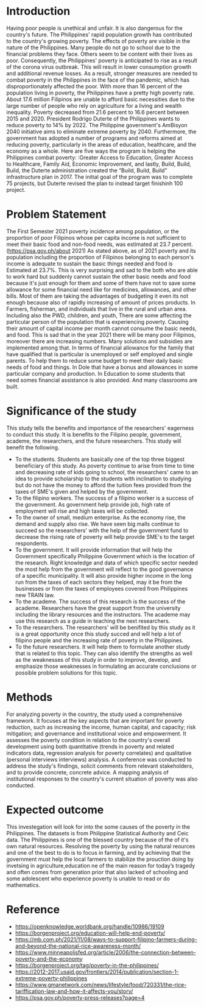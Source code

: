 # Introduction 
Having poor people is unethical and unfair. It is also dangerous for the country's future. The Philippines' rapid population growth has contributed to the country's growing poverty. The effects of poverty are visible in the nature of the Philippines.
Many people do not go to school due to the financial problems they face. Others seem to be content with their lives as poor. Consequently, the Philippines' poverty is anticipated to rise as a result of the corona virus outbreak. This will result in lower consumption growth and additional revenue losses. 
As a result, stronger measures are needed to combat poverty in the Philippines in the face of the pandemic, which has disproportionately affected the poor. With more than 16 percent of the population living in poverty, the Philippines have a pretty high poverty rate. About 17.6 million Filipinos are unable to afford basic necessities due to the large number of people who rely on agriculture for a living and wealth inequality. 
Poverty decreased from 21.6 percent to 16.6 percent between 2015 and 2020. President Rodrigo Duterte of the Philippines wants to reduce poverty to 14% by 2022. The Philippine government's AmBisyon 2040 initiative aims to eliminate extreme poverty by 2040. Furthermore, the government has adopted a number of programs and reforms aimed at reducing poverty, particularly in the areas of education, healthcare, and the economy as a whole.
Here are five ways the program is helping the Philippines combat poverty: :Greater Access to Education, Greater Access to Healthcare, Family Aid, Economic Improvement, and lastly, Build, Build, Build, the Duterte administration created the “Build, Build, Build” infrastructure plan in 2017. The initial goal of the program was to complete 75 projects, but Duterte revised the plan to instead target finishinh 100 project.

# Problem Statement

The First Semester 2021 poverty incidence among population, or the proportion of poor Filipinos whose per capita income is not sufficient to meet their basic food and non-food needs, was estimated at 23.7 percent.(https://psa.gov.ph/about 2021)
As stated above, as of 2021 poverty and its population including the proportion of Filipinos belonging to each person's income is adequate to sustain the basic things needed and food is Estimated at 23.7%. This is very surprising and sad to the both who are able to work hard but suddenly cannot sustain the other basic needs and food because it's just enough for them and some of them have not to save some allowance for some financial need like for medicines, allowances, and other bills. Most of them are taking the advantages of budgeting it even its not enough because also of rapidly increasing of amount of prices products. In  Farmers, fisherman, and individuals that live in the rural and  urban  area. Including also the PWD, children, and youth, There are some affecting the particular person of the population that is experiencing poverty.  Causing their amount of capital income per month cannot consume the basic needs, and food.
This is sad that in the year 2021 there will be many poor Filipinos, moreover there are increasing numbers. Many solutions and subsidies are implemented among that. In terms of financial allowance for the family that have qualified that is particular is unemployed or self employed and single parents. To help them to reduce some budget to meet their daily basic needs  of food and things.  In Dole that have a bonus and allowances in some particular company and production. In Education to some students that need somes financial assistance is also provided. And many classrooms are built.


# Significance of the study
This study tells the benefits and importance of the researchers' eagerness to conduct this study. It is benefits to the Filipino people, government, academe, the researchers, and the future researchers. This study will benefit the following.
* To the students. Students are basically one of the top three biggest beneficiary of this study. As poverty continue to arise from time to time and decreasing rate of kids going to school, the researchers' came to an idea to provide scholarship to the students with inclination to studying but do not have the money to afford the tuition fees provided from the taxes of SME's given and helped by the government.
* To the filipino workers. The success of a filipino worker is a success of the government. As government help provide job, high rate of employment will rise and high taxes will be collected.
* To the owner of small, medium  enterprise. As the economy rise, the demand and supply also rise. We have seen big malls continue to succeed so the researchers' with the help of the government fund to decrease the rising rate of poverty will help provide SME's  to the target respondents.
* To the government. It will provide information that will help the Government specifically Philippine Government which is the location of the research. Right knowledge and data of which specific sector needed the most help from the government will reflect to the good governance of a specific municipality. It will also provide higher income in the long run from the taxes of each sectors they helped, may it be from the businesses or from the taxes of employees covered from Philippines new TRAIN law.
* To the academe. The success of this research is the success of the academe. Researchers have the great support from the university including the library resources and the instructors. The academe may use this research as a guide in teaching the next researchers.
* To the researchers. The researchers' will be benifited by this study as it is a great opportunity once this study succed and will help a lot of filipino people and the increasing rate of poverty in the Philippines.
* To the future researchers. It will help them to formulate another study that is related to this topic. They can also identify the strengths as well as the weaknesses of this study in order to improve, develop, and emphasize those weaknesses in formulating an accurate conclusions or possible problem solutions for this topic.

# Methods
For analyzing poverty in the country, the study used a comprehensive framework. It focuses at the key aspects that are important for poverty reduction, such as increasing the income, human capital, and capacity; risk mitigation; and governance and institutional voice and empowerment. It assesses the poverty condition in relation to the country's overall development using both quantitative (trends in poverty and related indicators data, regression analysis for poverty correlates) and qualitative (personal interviews interviews) analysis. A conference was conducted to address the study's findings, solicit comments from relevant stakeholders, and to provide concrete, concrete advice. A mapping analysis of institutional responses to the country's current situation of poverty was also conducted.

# Expected outcome
This investegation will look for into the some causes of the poverty in the Philippines. The datasets is from Philippine Statistical Authority and Ceic data. The Philippines is one of the blessed country because of the of it's own natural resources. Resolving the poverty by using the natural reources and one of the best to do is to focus in farming, and by achieving that the government must help the local farmers to stabilize the prouction doing by invetsing in agriculture,education ne of the main reason for today’s tragedy and often comes from generation prior that also lacked of schooling and some adolescent who experience poverty is unable to read or do mathematics.  


# Reference
* https://openknowledge.worldbank.org/handle/10986/19109
* https://borgenproject.org/education-will-help-end-poverty/
* https://mb.com.ph/2021/11/08/ways-to-support-filipino-farmers-during-and-beyond-the-national-rice-awareness-month/
* https://www.minneapolisfed.org/article/2006/the-connection-between-poverty-and-the-economy
* https://borgenproject.org/tag/poverty-in-the-philippines/
* https://2012-2017.usaid.gov/frontiers/2014/publication/section-1-extreme-poverty-philippines
* https://www.gmanetwork.com/news/lifestyle/food/720331/the-rice-tariffication-law-and-how-it-affects-you/story/
* https://psa.gov.ph/poverty-press-releases?page=4
